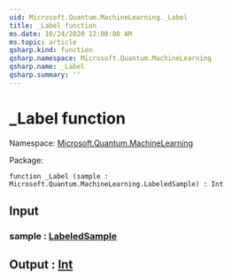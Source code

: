 ```yaml
---
uid: Microsoft.Quantum.MachineLearning._Label
title: _Label function
ms.date: 10/24/2020 12:00:00 AM
ms.topic: article
qsharp.kind: function
qsharp.namespace: Microsoft.Quantum.MachineLearning
qsharp.name: _Label
qsharp.summary: ''
---
```


# _Label function

Namespace: [Microsoft.Quantum.MachineLearning](xref:Microsoft.Quantum.MachineLearning)

Package: [](https://nuget.org/packages/)




```qsharp
function _Label (sample : Microsoft.Quantum.MachineLearning.LabeledSample) : Int
```


## Input

### sample : [LabeledSample](xref:Microsoft.Quantum.MachineLearning.LabeledSample)





## Output : [Int](xref:microsoft.quantum.lang-ref.int)


